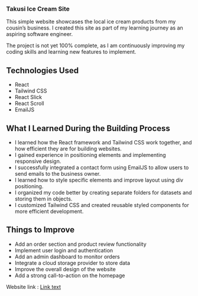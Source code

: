 ### Takusi Ice Cream Site

This simple website showcases the local ice cream products from my cousin’s business. I created this site as part of my learning journey as an aspiring software engineer.

The project is not yet 100% complete, as I am continuously improving my coding skills and learning new features to implement.

## Technologies Used

- React
- Tailwind CSS
- React Slick
- React Scroll
- EmailJS

## What I Learned During the Building Process

- I learned how the React framework and Tailwind CSS work together, and how efficient they are for building websites.
- I gained experience in positioning elements and implementing responsive design.
- I successfully integrated a contact form using EmailJS to allow users to send emails to the business owner.
- I learned how to style specific elements and improve layout using div positioning.
- I organized my code better by creating separate folders for datasets and storing them in objects.
- I customized Tailwind CSS and created reusable styled components for more efficient development.

## Things to Improve

- Add an order section and product review functionality
- Implement user login and authentication
- Add an admin dashboard to monitor orders
- Integrate a cloud storage provider to store data
- Improve the overall design of the website
- Add a strong call-to-action on the homepage

Website link : [Link text](https://takusi-icecream.netlify.app/)
